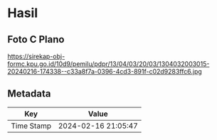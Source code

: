 # Hasil

## Foto C Plano

https://sirekap-obj-formc.kpu.go.id/10d9/pemilu/pdpr/13/04/03/20/03/1304032003015-20240216-174338--c33a8f7a-0396-4cd3-891f-c02d9283ffc6.jpg


## Metadata

| Key        | Value               |
| ---------- | ------------------- |
| Time Stamp | 2024-02-16 21:05:47 |



